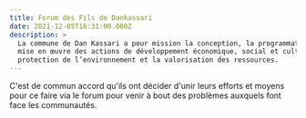 ```yaml
---
title: Forum des Fils de Dankassari
date: 2021-12-05T16:31:00.000Z
description: >
  La commune de Dan Kassari a pour mission la conception, la programmation et la
  mise en œuvre des actions de développement économique, social et culturel, la
  protection de l’environnement et la valorisation des ressources.
---
```

C'est de commun accord qu'ils ont décider d'unir leurs efforts et moyens pour ce faire via le forum pour venir à bout des problèmes auxquels font face les communautés.